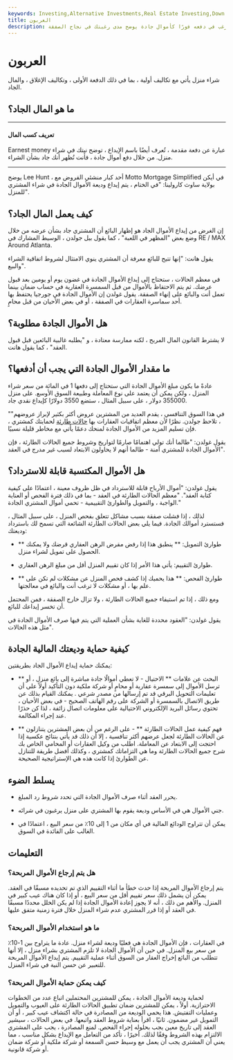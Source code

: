 ```yaml
---
keywords: Investing,Alternative Investments,Real Estate Investing,Down Payment,Earnest Money,Homebuying,Mortgages
title: العربون
description: عندما تقدم عرضًا على أحد العقارات ، فإن المبلغ الذي ترغب في دفعه فورًا كأموال جادة يوضح مدى رغبتك في نجاح الصفقة.
---
```


# العربون
شراء منزل يأتي مع تكاليف أولية ، بما في ذلك الدفعة الأولى ، وتكاليف الإغلاق ، والمال الجاد.

## ما هو المال الجاد؟

***

#### تعريف كسب المال

Earnest money عبارة عن دفعة مقدمة ، تُعرف أيضًا باسم الإيداع ، توضح نيتك في شراء منزل. من خلال دفع أموال جادة ، فأنت تُظهر أنك جاد بشأن الشراء.

***

يوضح Lee Hunt ، أحد كبار منشئي القروض مع Motto Mortgage Simplified في أيكن بولاية ساوث كارولينا: "في الختام ، يتم إيداع وديعة الأموال الجادة في شراء المشتري للمنزل".

## كيف يعمل المال الجاد؟

إن الغرض من إيداع الأموال الجاد هو إظهار البائع أن المشتري جاد بشأن عرضه من خلال وضع بعض "المظهر في اللعبة" ، كما يقول بيل جولدن ، الوسيط المشارك في RE / MAX Around Atlanta.

يقول هانت: "إنها تتيح للبائع معرفة أن المشتري ينوي الامتثال لشروط اتفاقية الشراء والبيع".

في معظم الحالات ، ستحتاج إلى إيداع الأموال الجادة في غضون يوم أو يومين بعد قبول عرضك. ثم يتم الاحتفاظ بالأموال من قبل السمسرة العقارية في حساب ضمان بينما تعمل أنت والبائع على إنهاء الصفقة. يقول غولدن إن الأموال الجادة في جورجيا يحتفظ بها أحد سماسرة العقارات في الصفقة ، أو في بعض الأحيان من قبل محامٍ.

## هل الأموال الجادة مطلوبة؟

لا يشترط القانون المال المربح ، لكنه ممارسة معتادة ، و "يطلبه غالبية البائعين قبل قبول العقد" ، كما يقول هانت.

## ما مقدار الأموال الجادة التي يجب أن أدفعها؟

عادةً ما يكون مبلغ الأموال الجادة التي ستحتاج إلى دفعها 1 في المائة من سعر شراء المنزل ، ولكن يمكن أن يعتمد على نوع المعاملة وطبيعة السوق الأوسع. على منزل 355000 دولار ، على سبيل المثال ، ستضع 3550 دولارًا كإيداع نقدي جاد.

"في هذا السوق التنافسي ، يقدم العديد من المشترين عروض أكثر بكثير لإبراز عروضهم" ، تلاحظ جولدن. نظرًا لأن معظم اتفاقيات العقارات بها [حالات طارئة](/contingency-clause) لحمايتك كمشتري ، فإن تسليم المزيد من الأموال الجادة لمنحك دعمًا يأتي مع مخاطر قليلة نسبيًا.

يقول غولدن: "طالما أنك تولي اهتمامًا صارمًا لتواريخ وشروط جميع الحالات الطارئة ، فإن الأموال الجادة للمشتري آمنة - طالما أنهم لا يحاولون الابتعاد لسبب غير مدرج في العقد".

## هل الأموال المكتسبة قابلة للاسترداد؟

يقول غولدن: "أموال الأرباح قابلة للاسترداد في ظل ظروف معينة ، اعتمادًا على كيفية كتابة العقد". "معظم الحالات الطارئة في العقد - بما في ذلك فترة الفحص أو العناية الواجبة ، والتمويل والطوارئ التقييمية - تحمي أموال المشتري الجادة."

لذلك ، إذا فشلت صفقة بسبب مشاكل تتعلق بفحص المنزل ، على سبيل المثال ، فستسترد أموالك الجادة. فيما يلي بعض الحالات الطارئة الشائعة التي تسمح لك باسترداد وديعتك:

- ** طوارئ التمويل: ** ينطبق هذا إذا رفض مقرض الرهن العقاري قرضك ولا يمكنك الحصول على تمويل لشراء منزل.

- طوارئ التقييم: يأتي هذا الأمر إذا كان تقييم المنزل أقل من مبلغ الرهن العقاري.

- ** طوارئ الفحص: ** هذا يحميك إذا كشف فحص المنزل عن مشكلات لم تكن على علم بها ، أو مشكلات لا ترغب أنت والبائع في معالجتها.

ومع ذلك ، إذا تم استيفاء جميع الحالات الطارئة ، ولا تزال خارج الصفقة ، فمن المحتمل أن تخسر إيداعك للبائع.

يقول غولدن: "العقود محددة للغاية بشأن العملية التي يتم فيها صرف الأموال الجادة في مثل هذه الحالات".

## كيفية حماية وديعتك المالية الجادة

يمكنك حماية إيداع الأموال الجاد بطريقتين:

- ** البحث عن علامات ** الاحتيال - لا تعطي أموالًا جادة مباشرة إلى بائع منزل ، أو ترسل الأموال إلى سمسرة عقارية أو محامٍ أو شركة ملكية دون التأكيد أولاً على أن تعليمات التحويل البرقي قد تم إرسالها من مصدر شرعي . يمكنك القيام بذلك عن طريق الاتصال بالسمسرة أو الشركة على رقم الهاتف الصحيح - في بعض الأحيان ، تحتوي رسائل البريد الإلكتروني الاحتيالية على معلومات اتصال زائفة ، لذا كن حذرًا عند إجراء المكالمة.

- ** فهم كيفية عمل الحالات الطارئة ** - على الرغم من أن بعض المشترين يتنازلون عن الحالات الطارئة لجعل عرضهم أكثر تنافسية ، إلا أن ذلك قد يأتي بنتائج عكسية إذا احتجت إلى الابتعاد عن المعاملة. اطلب من وكيل العقارات أو المحامي الخاص بك شرح جميع الحالات الطارئة وما هي التزاماتك كمشتري ، وكذلك أفضل طريقة للتنازل عن الطوارئ إذا كانت هذه هي الإستراتيجية الصحيحة.

## يسلط الضوء

- يحرر العقد أثناء صرف الأموال الجادة التي تحدد شروط رد المبلغ.

- جني الأموال هي في الأساس وديعة يقوم بها المشتري على منزل يرغبون في شرائه.

- يمكن أن تتراوح الودائع المالية في أي مكان من 1 إلى 10٪ من سعر البيع ، اعتمادًا في الغالب على الفائدة في السوق.

## التعليمات

### هل يتم إرجاع الأموال المربحة؟

يتم إرجاع الأموال المربحة إذا حدث خطأ ما أثناء التقييم الذي تم تحديده مسبقًا في العقد. يمكن أن يشمل ذلك سعر تقييم أقل من سعر البيع ، أو إذا كان هناك عيب كبير في المنزل. والأهم من ذلك ، أنه لا يجوز إعادة الأموال الجادة إذا لم يكن الخلل محددًا مسبقًا في العقد أو إذا قرر المشتري عدم شراء المنزل خلال فترة زمنية متفق عليها.

### ما هو استخدام الأموال المربحة؟

في العقارات ، فإن الأموال الجادة هي فعليًا وديعة لشراء منزل. عادة ما يتراوح بين 1-10٪ من سعر بيع المنزل. في حين أن الأموال الجادة لا تلزم المشتري بشراء منزل ، إلا أنها تتطلب من البائع إخراج العقار من السوق أثناء عملية التقييم. يتم إيداع الأموال المربحة للتعبير عن حسن النية في شراء المنزل.

### كيف يمكن حماية الأموال المربحة؟

لحماية وديعة الأموال الجادة ، يمكن للمشترين المحتملين اتباع عدد من الخطوات الاحترازية. أولاً ، يمكن للمشترين ضمان تطبيق الحالات الطارئة على العيوب والتمويل وعمليات التفتيش. هذا يحمي الوديعة من المصادرة في حالة اكتشاف عيب كبير ، أو أن التمويل غير مضمون. ثانيًا ، اقرأ بعناية شروط العقد واتبعها. في بعض الحالات ، سيشير العقد إلى تاريخ معين يجب بحلوله إجراء الفحص. لمنع المصادرة ، يجب على المشتري الالتزام بهذه الشروط وفقًا لذلك. أخيرًا ، تأكد من التعامل مع الإيداع بشكل مناسب ، مما يعني أن المشتري يجب أن يعمل مع وسيط حسن السمعة أو شركة ملكية أو شركة ضمان أو شركة قانونية.


